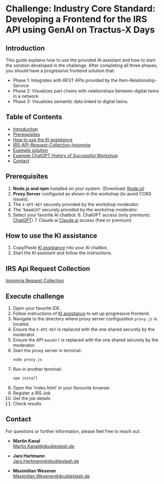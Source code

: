 # Challenge: Industry Core Standard: Developing a Frontend for the IRS API using GenAI on Tractus-X Days

## Introduction
This guide explains how to use the provided AI assistant and how to start the  solution developed in the challenge.
After completing all three phases, you should have a progressive frontend solution that: 
* Phase 1: Integrates with REST APIs provided by the Item-Relationship-Service
* Phase 2: Visualizes part chains with relationships between digital twins in a network 
* Phase 3: Visualizes semantic data linked to digital twins.

## Table of Contents

- [Introduction](#introduction)
- [Prerequisites](#prerequisites)
- [How to use the KI assistance](#how-to-use-the-ki-assistance)
- [IRS-API-Request-Collection-Insomnia](#irs-api-request-collection)
- [Example solution](#example-solution)
- [Example ChatGPT History of Successful Workshop](#example-chatgpt-history-of-successful-workshop)
- [Contact](#contact)

## Prerequisites

1. **Node.js and npm** installed on your system. (Download: [Node.js](https://nodejs.org/))
2. **Proxy Server** configured as shown in the workshop (to avoid CORS issues).
3. The `X-API-KEY` securely provided by the workshop moderator.
4. The 'baseUrl' securely provided by the workshop moderator. 
5. Select your favorite AI chatbot:
   6. ChatGPT access (only premium): [ChatGPT](https://chatgpt.com/))
   7. Claude.ai [Claude.ai](https://claude.ai/new) access (free or premium)


## How to use the KI assistance
1. Copy/Paste [KI assistance](ki-guide.md) into your AI chatbot.
2. Start the KI assistant and follow the instructions. 

## IRS Api Request Collection
[Insomnia Request Collection](irs-api-request-collection.json)

## Execute challenge 
1. Open your favorite IDE.
2. Follow instructions of [KI assistance](ki-guide.md) to set up progressive frontend.
3. Navigate to the directory where proxy server configuration `proxy.js` is located.
4. Ensure the `X-API-KEY` is replaced with the one shared securely by the moderator.
5. Ensure the API `baseUrl` is replaced with the one shared securely by the moderator.
6. Start the proxy server in terminal:
   ```bash
   node proxy.js
7. Run in another terminal:
   ```bash
   npm install
8. Open the 'index.html' in your favourite browser.
9. Register a IRS Job
10. Get the job details
11. Check results

## Contact

For questions or further information, please feel free to reach out:

- **Martin Kanal**  
  [Martin.Kanal@doubleslash.de](mailto:Martin.Kanal@doubleslash.de)

- **Jaro Hartmann**  
  [Jaro.Hartmann@doubleslash.de](mailto:Jaro.Hartmann@doubleslash.de)

- **Maximilian Wesener**  
  [Maximilian.Wesener@doubleslash.de](mailto:Maximilian.Wesener@doubleslash.de)
